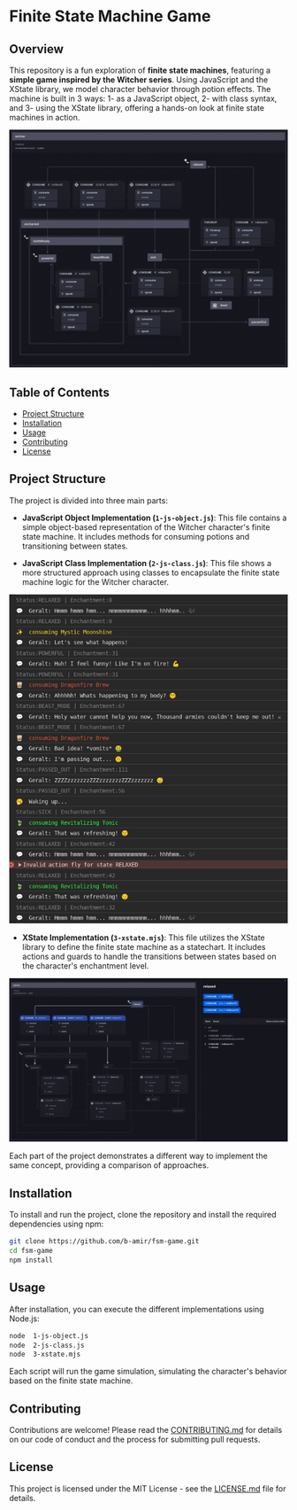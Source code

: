 # Finite State Machine Game

## Overview

This repository is a fun exploration of **finite state machines**, featuring a **simple game inspired by the Witcher series**. Using JavaScript and the XState library, we model character behavior through potion effects. The machine is built in 3 ways: 1- as a JavaScript object, 2- with class syntax, and 3- using the XState library, offering a hands-on look at finite state machines in action.

![XState Full Logo](assets/xstate-full.png)

## Table of Contents

- [Project Structure](#project-structure)
- [Installation](#installation)
- [Usage](#usage)
- [Contributing](#contributing)
- [License](#license)

## Project Structure

The project is divided into three main parts:

- **JavaScript Object Implementation (`1-js-object.js`)**: This file contains a simple object-based representation of the Witcher character's finite state machine. It includes methods for consuming potions and transitioning between states.

- **JavaScript Class Implementation (`2-js-class.js`)**: This file shows a more structured approach using classes to encapsulate the finite state machine logic for the Witcher character.

![JS Console](assets/js-console.png)

- **XState Implementation (`3-xstate.mjs`)**: This file utilizes the XState library to define the finite state machine as a statechart. It includes actions and guards to handle the transitions between states based on the character's enchantment level.

![XState Animated GIF](assets/xstate-animated.gif)

Each part of the project demonstrates a different way to implement the same concept, providing a comparison of approaches.

## Installation

To install and run the project, clone the repository and install the required dependencies using npm:

```bash
git clone https://github.com/b-amir/fsm-game.git
cd fsm-game
npm install
```

## Usage

After installation, you can execute the different implementations using Node.js:

```bash
node  1-js-object.js
node  2-js-class.js
node  3-xstate.mjs
```

Each script will run the game simulation, simulating the character's behavior based on the finite state machine.

## Contributing

Contributions are welcome! Please read the [CONTRIBUTING.md](CONTRIBUTING.md) for details on our code of conduct and the process for submitting pull requests.

## License

This project is licensed under the MIT License - see the [LICENSE.md](LICENSE.md) file for details.
